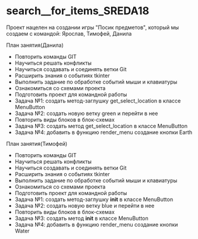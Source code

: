 # search__for_items_SREDA18
Проект нацелен на создании игры "Посик предметов", который мы создаем с командой: Ярослав, Тимофей, Данила

План занятия(Данила)
- Повторить команды GIT
- Научиться решать конфликты
- Научиться создавать и соединять ветки Git
- Расширить знания о событиях tkinter
- Выполнить задание по обработке событий мыши и клавиатуры
- Ознакомиться со схемами проекта
- Подготовить проект для командной работы
- Задача  №1:  создать  метод-заглушку  get_select_location  в  классе 
MenuButton
- Задача №2: создать новую ветку green и перейти в нее
- Повторить виды блоков в блок-схемах
- Задача №3: создать метод  get_select_location в классе MenuButton
- Задача №4: добавить в функцию render_menu создание кнопки Earth

План занятия(Тимофей)
- Повторить команды GIT
- Научиться решать конфликты
- Научиться создавать и соединять ветки Git
- Расширить знания о событиях tkinter
- Выполнить задание по обработке событий мыши и клавиатуры
- Ознакомиться со схемами проекта
- Подготовить проект для командной работы
- Задача №1: создать метод-заглушку __init__ в классе MenuButton
- Задача №2: создать новую ветку blue и перейти в нее
- Повторить виды блоков в блок-схемах
- Задача №3: создать метод  __init__ в классе MenuButton
- Задача №4: добавить в функцию render_menu создание кнопки Water


